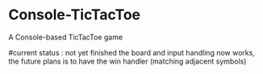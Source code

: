 # Console-TicTacToe
A Console-based TicTacToe game

#current status : not yet finished
the board and input handling now works,
the future plans is to have the win handler (matching adjacent symbols)
